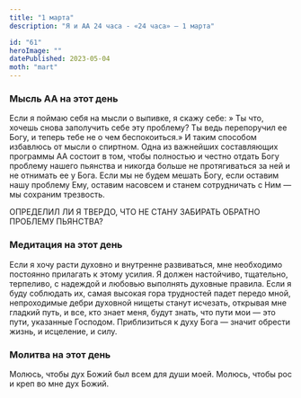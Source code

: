 ```yaml
---
title: "1 марта"
description: "Я и АА 24 часа - «24 часа» — 1 марта"

id: "61"
heroImage: ""
datePublished: 2023-05-04
moth: "mart"
---
```


### Мысль АА на этот день

Если я поймаю себя на мысли о выпивке, я скажу себе: » Ты что, хочешь снова
заполучить себе эту проблему? Ты ведь перепоручил ее Богу, и теперь тебе не о
чем беспокоиться.» И таким способом избавлюсь от мысли о спиртном. Одна из
важнейших составляющих программы АА состоит в том, чтобы полностью и честно
отдать Богу проблему нашего пьянства и никогда больше не протягиваться за ней
и не отнимать ее у Бога. Если мы не будем мешать Богу, если оставим нашу
проблему Ему, оставим насовсем и станем сотрудничать с Ним — мы сохраним
трезвость.

ОПРЕДЕЛИЛ ЛИ Я ТВЕРДО, ЧТО НЕ СТАНУ ЗАБИРАТЬ ОБРАТНО ПРОБЛЕМУ ПЬЯНСТВА?

### Медитация на этот день

Если я хочу расти духовно и внутренне развиваться, мне необходимо постоянно
прилагать к этому усилия. Я должен настойчиво, тщательно, терпеливо, с
надеждой и любовью выполнять духовные правила. Если я буду соблюдать их, самая
высокая гора трудностей падет передо мной, непроходимые дебри духовной нищеты
станут исчезать, открывая мне гладкий путь, и все, кто знает меня, будут
знать, что пути мои — это пути, указанные Господом. Приблизиться к духу Бога —
значит обрести жизнь, и исцеление, и силу.

### Молитва на этот день

Молюсь, чтобы дух Божий был всем для души моей. Молюсь, чтобы рос и креп во
мне дух Божий.
